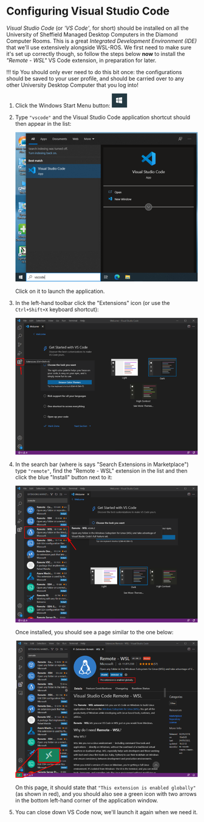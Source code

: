 # Configuring Visual Studio Code

*Visual Studio Code* (or *'VS Code'*, for short) should be installed on all the University of Sheffield Managed Desktop Computers in the Diamond Computer Rooms. This is a great *Integrated Development Environment (IDE)* that we'll use extensively alongside WSL-ROS. We first need to make sure it's set up correctly though, so follow the steps below **now** to install the *"Remote - WSL"* VS Code extension, in preparation for later.

!!! tip
    You should only ever need to do this bit once: the configurations should be saved to your user profile, and should be carried over to any other University Desktop Computer that you log into!

1. Click the Windows Start Menu button: ![](/images/wsl/win_start_button.png)

1. Type `"vscode"` and the Visual Studio Code application shortcut should then appear in the list:

    ![](/images/vscode/win_menu.png)

    Click on it to launch the application.

1. In the left-hand toolbar click the "Extensions" icon (or use the `Ctrl+Shift+X` keyboard shortcut):

    ![](/images/vscode/extensions_icon.png?width=600)

1. In the search bar (where is says "Search Extensions in Marketplace") type `"remote"`, find the "Remote - WSL" extension in the list and then click the blue "Install" button next to it:

    ![](/images/vscode/install_remote_wsl.png?width=600)

    Once installed, you should see a page similar to the one below:

    ![](/images/vscode/remote_wsl_installed.png?width=600)

    On this page, it should state that `"This extension is enabled globally"` (as shown in red), and you should also see a green icon with two arrows in the bottom left-hand corner of the application window.

1. You can close down VS Code now, we'll launch it again when we need it.